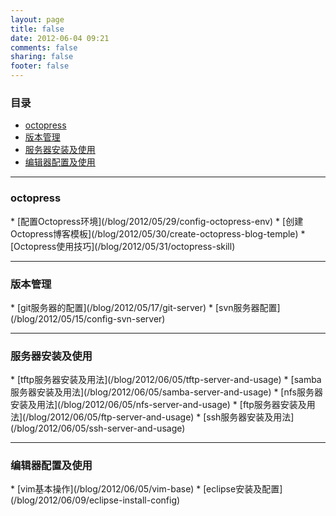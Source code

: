 ```yaml
---
layout: page
title: false
date: 2012-06-04 09:21
comments: false
sharing: false
footer: false
---
```


### 目录 ###
*    [octopress](#octopress)
*    [版本管理](#scm)
*    [服务器安装及使用](#server)
*    [编辑器配置及使用](#editor)
<!---
################################################################################
-->
<hr />
<h3 id="octopress">octopress</h3>
*    [配置Octopress环境](/blog/2012/05/29/config-octopress-env)
*    [创建Octopress博客模板](/blog/2012/05/30/create-octopress-blog-temple)
*    [Octopress使用技巧](/blog/2012/05/31/octopress-skill)

<!---
################################################################################
-->
<hr />
<h3 id="scm">版本管理</h3>
*    [git服务器的配置](/blog/2012/05/17/git-server)
*    [svn服务器配置](/blog/2012/05/15/config-svn-server)

<!---
################################################################################
-->
<hr />
<h3 id="server">服务器安装及使用</h3>
*    [tftp服务器安装及用法](/blog/2012/06/05/tftp-server-and-usage)
*    [samba服务器安装及用法](/blog/2012/06/05/samba-server-and-usage)
*    [nfs服务器安装及用法](/blog/2012/06/05/nfs-server-and-usage)
*    [ftp服务器安装及用法](/blog/2012/06/05/ftp-server-and-usage)
*    [ssh服务器安装及用法](/blog/2012/06/05/ssh-server-and-usage)

<!---
################################################################################
-->
<hr />
<h3 id="editor">编辑器配置及使用</h3>
*    [vim基本操作](/blog/2012/06/05/vim-base)
*    [eclipse安装及配置](/blog/2012/06/09/eclipse-install-config)

